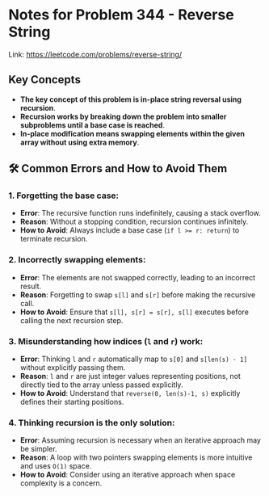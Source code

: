 # Notes for Problem 344 - Reverse String

Link: https://leetcode.com/problems/reverse-string/

## Key Concepts
- **The key concept of this problem is in-place string reversal using recursion**.
- **Recursion works by breaking down the problem into smaller subproblems until a base case is reached**.
- **In-place modification means swapping elements within the given array without using extra memory**.

## 🛠️ Common Errors and How to Avoid Them

### 1. Forgetting the base case:
- **Error**: The recursive function runs indefinitely, causing a stack overflow.
- **Reason**: Without a stopping condition, recursion continues infinitely.
- **How to Avoid**: Always include a base case (`if l >= r: return`) to terminate recursion.

### 2. Incorrectly swapping elements:
- **Error**: The elements are not swapped correctly, leading to an incorrect result.
- **Reason**: Forgetting to swap `s[l]` and `s[r]` before making the recursive call.
- **How to Avoid**: Ensure that `s[l], s[r] = s[r], s[l]` executes before calling the next recursion step.

### 3. Misunderstanding how indices (`l` and `r`) work:
- **Error**: Thinking `l` and `r` automatically map to `s[0]` and `s[len(s) - 1]` without explicitly passing them.
- **Reason**: `l` and `r` are just integer values representing positions, not directly tied to the array unless passed explicitly.
- **How to Avoid**: Understand that `reverse(0, len(s)-1, s)` explicitly defines their starting positions.

### 4. Thinking recursion is the only solution:
- **Error**: Assuming recursion is necessary when an iterative approach may be simpler.
- **Reason**: A loop with two pointers swapping elements is more intuitive and uses `O(1)` space.
- **How to Avoid**: Consider using an iterative approach when space complexity is a concern.

